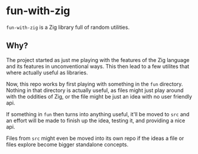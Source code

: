 # fun-with-zig

`fun-with-zig` is a Zig library full of random utilities.

## Why?

The project started as just me playing with the features of the Zig language and its features in
unconventional ways. This then lead to a few utilites that where actually useful as libraries.

Now, this repo works by first playing with something in the `fun` directory. Nothing in that directory
is actually useful, as files might just play around with the oddities of Zig, or the file might be
just an idea with no user friendly api.

If something in `fun` then turns into anything useful, it'll be moved to `src` and an effort will
be made to finish up the idea, testing it, and providing a nice api.

Files from `src` might even be moved into its own repo if the ideas a file or files explore
become bigger standalone concepts.
